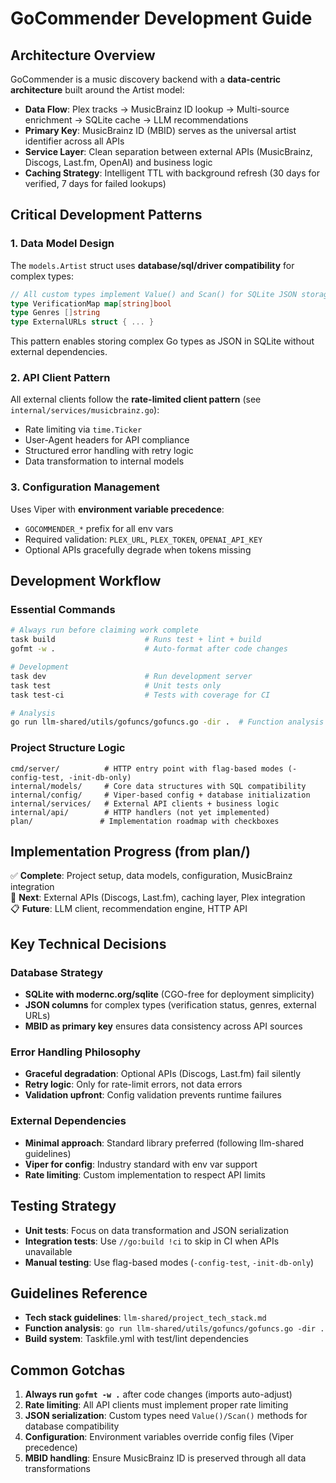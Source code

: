 # GoCommender Development Guide

## Architecture Overview

GoCommender is a music discovery backend with a **data-centric architecture** built around the Artist model:

- **Data Flow**: Plex tracks → MusicBrainz ID lookup → Multi-source enrichment → SQLite cache → LLM recommendations
- **Primary Key**: MusicBrainz ID (MBID) serves as the universal artist identifier across all APIs
- **Service Layer**: Clean separation between external APIs (MusicBrainz, Discogs, Last.fm, OpenAI) and business logic
- **Caching Strategy**: Intelligent TTL with background refresh (30 days for verified, 7 days for failed lookups)

## Critical Development Patterns

### 1. Data Model Design

The `models.Artist` struct uses **database/sql/driver compatibility** for complex types:

```go
// All custom types implement Value() and Scan() for SQLite JSON storage
type VerificationMap map[string]bool
type Genres []string
type ExternalURLs struct { ... }
```

This pattern enables storing complex Go types as JSON in SQLite without external dependencies.

### 2. API Client Pattern

All external clients follow the **rate-limited client pattern** (see `internal/services/musicbrainz.go`):
- Rate limiting via `time.Ticker`
- User-Agent headers for API compliance
- Structured error handling with retry logic
- Data transformation to internal models

### 3. Configuration Management

Uses Viper with **environment variable precedence**:
- `GOCOMMENDER_*` prefix for all env vars
- Required validation: `PLEX_URL`, `PLEX_TOKEN`, `OPENAI_API_KEY`
- Optional APIs gracefully degrade when tokens missing

## Development Workflow

### Essential Commands

```bash
# Always run before claiming work complete
task build                    # Runs test + lint + build
gofmt -w .                    # Auto-format after code changes

# Development
task dev                      # Run development server
task test                     # Unit tests only
task test-ci                  # Tests with coverage for CI

# Analysis
go run llm-shared/utils/gofuncs/gofuncs.go -dir .  # Function analysis
```

### Project Structure Logic

```
cmd/server/          # HTTP entry point with flag-based modes (-config-test, -init-db-only)
internal/models/     # Core data structures with SQL compatibility
internal/config/     # Viper-based config + database initialization
internal/services/   # External API clients + business logic
internal/api/        # HTTP handlers (not yet implemented)
plan/               # Implementation roadmap with checkboxes
```

## Implementation Progress (from plan/)

✅ **Complete**: Project setup, data models, configuration, MusicBrainz integration  
🚧 **Next**: External APIs (Discogs, Last.fm), caching layer, Plex integration  
📋 **Future**: LLM client, recommendation engine, HTTP API

## Key Technical Decisions

### Database Strategy
- **SQLite with modernc.org/sqlite** (CGO-free for deployment simplicity)
- **JSON columns** for complex types (verification status, genres, external URLs)
- **MBID as primary key** ensures data consistency across API sources

### Error Handling Philosophy
- **Graceful degradation**: Optional APIs (Discogs, Last.fm) fail silently
- **Retry logic**: Only for rate-limit errors, not data errors
- **Validation upfront**: Config validation prevents runtime failures

### External Dependencies
- **Minimal approach**: Standard library preferred (following llm-shared guidelines)
- **Viper for config**: Industry standard with env var support
- **Rate limiting**: Custom implementation to respect API limits

## Testing Strategy

- **Unit tests**: Focus on data transformation and JSON serialization
- **Integration tests**: Use `//go:build !ci` to skip in CI when APIs unavailable
- **Manual testing**: Use flag-based modes (`-config-test`, `-init-db-only`)

## Guidelines Reference

- **Tech stack guidelines**: `llm-shared/project_tech_stack.md`
- **Function analysis**: `go run llm-shared/utils/gofuncs/gofuncs.go -dir .`
- **Build system**: Taskfile.yml with test/lint dependencies

## Common Gotchas

1. **Always run `gofmt -w .`** after code changes (imports auto-adjust)
2. **Rate limiting**: All API clients must implement proper rate limiting
3. **JSON serialization**: Custom types need `Value()/Scan()` methods for database compatibility
4. **Configuration**: Environment variables override config files (Viper precedence)
5. **MBID handling**: Ensure MusicBrainz ID is preserved through all data transformations